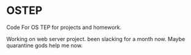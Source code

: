 # OSTEP
Code For OS TEP for projects and homework.

Working on web server project. been slacking for a month now. Maybe quarantine gods help me now.
